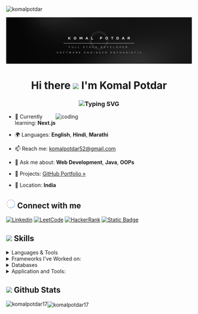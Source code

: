 <p align="left"> <img src="https://komarev.com/ghpvc/?username=komalpotdar17&label=Profile%20views&color=0e75b6&style=flat" alt="komalpotdar" /> </p>

![Komal Potdar](https://raw.githubusercontent.com/komalpotdar17/komalpotdar17/main/Banner.jpg)
<p align="center">

<h1 align="center">Hi there <img src="https://raw.githubusercontent.com/aemmadi/aemmadi/master/wave.gif" width="35px"> I'm Komal Potdar</h1>
<h3 align="center">
  <img src="https://readme-typing-svg.herokuapp.com?font=Fira+Code&duration=2000&pause=800&color=8A2BE2&center=true&vCenter=true&width=550&lines=A+Passionate+Full+Stack+Web+Developer;Software+Engineer+Enthusiast" alt="Typing SVG" />
</h3>

<img align="right" alt="coding" width="370"  src="https://mir-s3-cdn-cf.behance.net/project_modules/disp/601014116770475.6068beff4640a.gif">

- 🌱 Currently learning: **Next.js**

- 🌍 Languages: **English**, **Hindi**, **Marathi**

- 📫 Reach me: [komalpotdar52@gmail.com](mailto:komalpotdar52@gmail.com)

- 💬 Ask me about: **Web Development**, **Java**, **OOPs**

- 🔗 Projects: [GitHub Portfolio »](https://github.com/komalpotdar17)

- 📍 Location: **India**

##  <img src="connect.gif" width="25" alt="connect gif"> Connect with me 

[![Linkedin](https://img.shields.io/badge/LinkedIn-0077B5?style=for-the-badge&logo=linkedin&logoColor=white&link=https://www.linkedin.com/in/komalpotdar17/)](https://www.linkedin.com/in/komalpotdar17/)
[![LeetCode](https://img.shields.io/badge/-LeetCode-FFA116?style=for-the-badge&logo=LeetCode&logoColor=black&link=https://www.leetcode.com/komalpotdar)](https://www.leetcode.com/komalpotdar)
[![HackerRank](https://img.shields.io/badge/-Hackerrank-2EC866?style=for-the-badge&logo=HackerRank&logoColor=white&link=https://www.hackerrank.com/komalpotdar62)](https://www.hackerrank.com/komalpotdar62)
[![Static Badge](https://img.shields.io/badge/GeeksforGeeks-Profile?style=for-the-badge&logo=geeksforgeeks&link=https%3A%2F%2Fwww.geeksforgeeks.org%2Fuser%2Fkomalpotdar%2F)
](https://www.geeksforgeeks.org/user/komalpotdar)

## <img src="https://media2.giphy.com/media/QssGEmpkyEOhBCb7e1/giphy.gif?cid=ecf05e47a0n3gi1bfqntqmob8g9aid1oyj2wr3ds3mg700bl&rid=giphy.gif" width ="25"><b> Skills</b>

<p align="center">

<details>
<summary>Languages & Tools</summary> <br>

![JAVA](https://img.shields.io/badge/Java-ED8B00?style=for-the-badge&logo=openjdk&logoColor=white) 
![Core Java](https://img.shields.io/badge/Core%20Java-CC2927?style=for-the-badge&logo=Core%20Java&logoColor=white) 
![C](https://img.shields.io/badge/C-%2300599C?style=for-the-badge&logo=c&logoColor=white)
![C++](https://img.shields.io/badge/C%2B%2B-00599C?style=for-the-badge&logo=c%2B%2B&logoColor=white) 
![Python](https://img.shields.io/badge/PYTHON-3776AB?style=for-the-badge&logo=python&logoColor=white)<br>
![JavaScript](https://img.shields.io/badge/javascript%20-%23323330.svg?&style=for-the-badge&logo=javascript&logoColor=%23F7DF1E) 
![HTML](https://img.shields.io/badge/html-%23E34F26.svg?style=for-the-badge&logo=html5&logoColor=white) 
![CSS](https://img.shields.io/badge/css-%231572B6.svg?style=for-the-badge&logo=css3&logoColor=white) 

</details>

<details>
<summary>Frameworks I've Worked on:</summary> <br>
  
   ![Reactjs](https://img.shields.io/badge/react%20-%2320232a.svg?&style=for-the-badge&logo=react&logoColor=%2361DAFB)
   ![Nextjs](https://img.shields.io/badge/next.js-000000?style=for-the-badge&logo=nextdotjs&logoColor=white)
   ![Bootstrap](https://img.shields.io/badge/BOOTSTRAP-7952B3?style=for-the-badge&logo=bootstrap&logoColor=white)
   ![tailwind](https://img.shields.io/badge/Tailwind_CSS-38B2AC?style=for-the-badge&logo=tailwind-css&logoColor=white) 
   ![jQuery](https://img.shields.io/badge/JQUERY-0769AD?style=for-the-badge&logo=jquery&logoColor=white)<br>
   ![Node.js](https://img.shields.io/badge/node.js%20-%2343853D.svg?&style=for-the-badge&logo=node.js&logoColor=white)
   ![Express](https://img.shields.io/badge/Express.js-000000?style=for-the-badge&logo=express&logoColor=white)
   ![Flask](https://img.shields.io/badge/FLASK-000000?style=for-the-badge&logo=flask&logoColor=white)
   ![Django](https://img.shields.io/badge/DJANGO-092E20?style=for-the-badge&logo=django&logoColor=white)
   ![JSP](https://img.shields.io/badge/JSP-ED8B00?style=for-the-badge&logo=java&logoColor=white)

</details>
    
<details>
<summary>Databases</summary> <br>
  
![SQL](https://custom-icon-badges.herokuapp.com/badge/SQL-025E8C.svg?logo=database&logoColor=white)
![MySQL](https://img.shields.io/badge/MySQL-00000F?style=for-the-badge&logo=mysql&logoColor=white)
![SQLite](https://img.shields.io/badge/SQLite-003B57?style=for-the-badge&logo=sqlite&logoColor=white)
![Oracle](https://img.shields.io/badge/Oracle-CC2927?style=for-the-badge&logo=oracle&logoColor=white) 
![MongoDB](https://img.shields.io/badge/MongoDB-%234ea94b.svg?&style=for-the-badge&logo=mongodb&logoColor=white)

</details>
   
<details>
<summary>Application and Tools:</summary> <br>

 ![Visual Studio Code](https://img.shields.io/badge/Visual%20Studio%20Code-0078d7.svg?style=for-the-badge&logo=visual-studio-code&logoColor=white)
 ![Git](https://img.shields.io/badge/git-%23F05033.svg?style=for-the-badge&logo=git&logoColor=white)
    ![GitHub](https://img.shields.io/badge/github-%23121011.svg?style=for-the-badge&logo=github&logoColor=white)
    ![Eclipse](https://img.shields.io/badge/Eclipse-2C2255?style=for-the-badge&logo=eclipse&logoColor=white)
    ![Postman](https://img.shields.io/badge/POSTMAN-FF6C37?style=for-the-badge&logo=postman&logoColor=white)
 
</details>
</p>

## <img src="https://media.giphy.com/media/iY8CRBdQXODJSCERIr/giphy.gif" width="35"><b> Github Stats </b>

<p><img align="left" src="https://github-readme-stats.vercel.app/api/top-langs?username=komalpotdar17&show_icons=true&locale=en&layout=compact&theme=midnight-purple" alt="komalpotdar17" /></p>

<!-- <p>&nbsp;<img align="center" src="https://github-readme-stats.vercel.app/api?username=komalpotdar17&show_icons=true&locale=en" alt="komalpotdar17" /></p> -->

<p><img align="center" src="https://github-readme-streak-stats.herokuapp.com/?user=komalpotdar17&theme=midnight-purple" alt="komalpotdar17" /></p>


